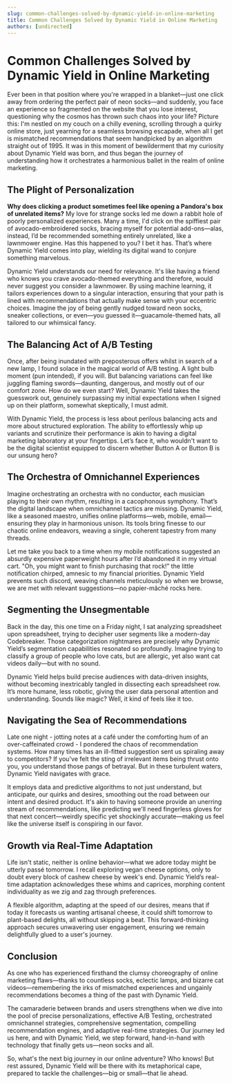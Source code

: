 ```yaml
---
slug: common-challenges-solved-by-dynamic-yield-in-online-marketing
title: Common Challenges Solved by Dynamic Yield in Online Marketing
authors: [undirected]
---
```



# Common Challenges Solved by Dynamic Yield in Online Marketing

Ever been in that position where you're wrapped in a blanket—just one click away from ordering the perfect pair of neon socks—and suddenly, you face an experience so fragmented on the website that you lose interest, questioning why the cosmos has thrown such chaos into your life? Picture this: I'm nestled on my couch on a chilly evening, scrolling through a quirky online store, just yearning for a seamless browsing escapade, when all I get is mismatched recommendations that seem handpicked by an algorithm straight out of 1995. It was in this moment of bewilderment that my curiosity about Dynamic Yield was born, and thus began the journey of understanding how it orchestrates a harmonious ballet in the realm of online marketing.

## The Plight of Personalization

**Why does clicking a product sometimes feel like opening a Pandora's box of unrelated items?** My love for strange socks led me down a rabbit hole of poorly personalized experiences. Many a time, I'd click on the spiffiest pair of avocado-embroidered socks, bracing myself for potential add-ons—alas, instead, I’d be recommended something entirely unrelated, like a lawnmower engine. Has this happened to you? I bet it has. That’s where Dynamic Yield comes into play, wielding its digital wand to conjure something marvelous.

Dynamic Yield understands our need for relevance. It's like having a friend who knows you crave avocado-themed everything and therefore, would never suggest you consider a lawnmower. By using machine learning, it tailors experiences down to a singular interaction, ensuring that your path is lined with recommendations that actually make sense with your eccentric choices. Imagine the joy of being gently nudged toward neon socks, sneaker collections, or even—you guessed it—guacamole-themed hats, all tailored to our whimsical fancy.

## The Balancing Act of A/B Testing

Once, after being inundated with preposterous offers whilst in search of a new lamp, I found solace in the magical world of A/B testing. A light bulb moment (pun intended), if you will. But balancing variations can feel like juggling flaming swords—daunting, dangerous, and mostly out of our comfort zone. How do we even start? Well, Dynamic Yield takes the guesswork out, genuinely surpassing my initial expectations when I signed up on their platform, somewhat skeptically, I must admit.

With Dynamic Yield, the process is less about perilous balancing acts and more about structured exploration. The ability to effortlessly whip up variants and scrutinize their performance is akin to having a digital marketing laboratory at your fingertips. Let’s face it, who wouldn't want to be the digital scientist equipped to discern whether Button A or Button B is our unsung hero?

## The Orchestra of Omnichannel Experiences

Imagine orchestrating an orchestra with no conductor, each musician playing to their own rhythm, resulting in a cacophonous symphony. That’s the digital landscape when omnichannel tactics are missing. Dynamic Yield, like a seasoned maestro, unifies online platforms—web, mobile, email—ensuring they play in harmonious unison. Its tools bring finesse to our chaotic online endeavors, weaving a single, coherent tapestry from many threads.

Let me take you back to a time when my mobile notifications suggested an absurdly expensive paperweight hours after I’d abandoned it in my virtual cart. "Oh, you might want to finish purchasing that rock!” the little notification chirped, amnesic to my financial priorities. Dynamic Yield prevents such discord, weaving channels meticulously so when we browse, we are met with relevant suggestions—no papier-mâché rocks here.

## Segmenting the Unsegmentable

Back in the day, this one time on a Friday night, I sat analyzing spreadsheet upon spreadsheet, trying to decipher user segments like a modern-day Codebreaker. Those categorization nightmares are precisely why Dynamic Yield’s segmentation capabilities resonated so profoundly. Imagine trying to classify a group of people who love cats, but are allergic, yet also want cat videos daily—but with no sound.

Dynamic Yield helps build precise audiences with data-driven insights, without becoming inextricably tangled in dissecting each spreadsheet row. It’s more humane, less robotic, giving the user data personal attention and understanding. Sounds like magic? Well, it kind of feels like it too.

## Navigating the Sea of Recommendations

Late one night - jotting notes at a café under the comforting hum of an over-caffeinated crowd - I pondered the chaos of recommendation systems. How many times has an ill-fitted suggestion sent us spiraling away to competitors? If you've felt the sting of irrelevant items being thrust onto you, you understand those pangs of betrayal. But in these turbulent waters, Dynamic Yield navigates with grace.

It employs data and predictive algorithms to not just understand, but anticipate, our quirks and desires, smoothing out the road between our intent and desired product. It's akin to having someone provide an unerring stream of recommendations, like predicting we'll need fingerless gloves for that next concert—weirdly specific yet shockingly accurate—making us feel like the universe itself is conspiring in our favor.

## Growth via Real-Time Adaptation

Life isn't static, neither is online behavior—what we adore today might be utterly passé tomorrow. I recall exploring vegan cheese options, only to doubt every block of cashew cheese by week's end. Dynamic Yield’s real-time adaptation acknowledges these whims and caprices, morphing content individuality as we zig and zag through preferences.

A flexible algorithm, adapting at the speed of our desires, means that if today it forecasts us wanting artisanal cheese, it could shift tomorrow to plant-based delights, all without skipping a beat. This forward-thinking approach secures unwavering user engagement, ensuring we remain delightfully glued to a user's journey.

## Conclusion

As one who has experienced firsthand the clumsy choreography of online marketing flaws—thanks to countless socks, eclectic lamps, and bizarre cat videos—remembering the irks of mismatched experiences and ungainly recommendations becomes a thing of the past with Dynamic Yield.

The camaraderie between brands and users strengthens when we dive into the pool of precise personalizations, effective A/B Testing, orchestrated omnichannel strategies, comprehensive segmentation, compelling recommendation engines, and adaptive real-time strategies. Our journey led us here, and with Dynamic Yield, we step forward, hand-in-hand with technology that finally gets us—neon socks and all.

So, what's the next big journey in our online adventure? Who knows! But rest assured, Dynamic Yield will be there with its metaphorical cape, prepared to tackle the challenges—big or small—that lie ahead.